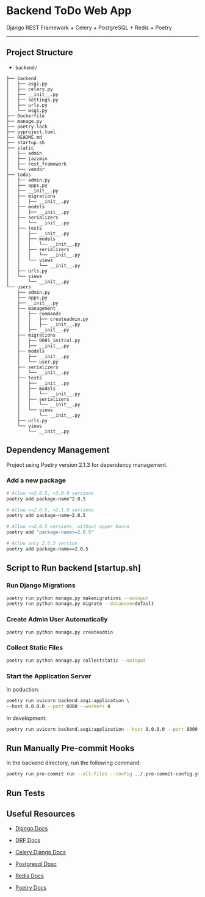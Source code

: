 # Backend ToDo Web App

Django REST Framework + Celery + PostgreSQL + Redis + Poetry

---

## Project Structure

- `backend/`

```text
├── backend
│   ├── asgi.py
│   ├── celery.py
│   ├── __init__.py
│   ├── settings.py
│   ├── urls.py
│   └── wsgi.py
├── Dockerfile
├── manage.py
├── poetry.lock
├── pyproject.toml
├── README.md
├── startup.sh
├── static
│   ├── admin
│   ├── jazzmin
│   ├── rest_framework
│   └── vendor
├── todos
│   ├── admin.py
│   ├── apps.py
│   ├── __init__.py
│   ├── migrations
│   │   ├── __init__.py
│   ├── models
│   │   ├── __init__.py
│   ├── serializers
│   │   └── __init__.py
│   ├── tests
│   │   ├── __init__.py
│   │   ├── models
│   │   │   └── __init__.py
│   │   ├── serializers
│   │   │   └── __init__.py
│   │   └── views
│   │       └── __init__.py
│   ├── urls.py
│   └── views
│       └── __init__.py
└── users
    ├── admin.py
    ├── apps.py
    ├── __init__.py
    ├── management
    │   ├── commands
    │   │   ├── createadmin.py
    │   │   ├── __init__.py
    │   ├── __init__.py
    ├── migrations
    │   ├── 0001_initial.py
    │   ├── __init__.py
    ├── models
    │   ├── __init__.py
    │   └── user.py
    ├── serializers
    │   └── __init__.py
    ├── tests
    │   ├── __init__.py
    │   ├── models
    │   │   └── __init__.py
    │   ├── serializers
    │   │   └── __init__.py
    │   └── views
    │       └── __init__.py
    ├── urls.py
    └── views
        └── __init__.py
```

## Dependency Management

Project using Poetry version 2.1.3 for dependency management.

### Add a new package

```bash
# Allow >=2.0.5, <3.0.0 versions
poetry add package-name^2.0.5

# Allow >=2.0.5, <2.1.0 versions
poetry add package-name~2.0.5

# Allow >=2.0.5 versions, without upper bound
poetry add "package-name>=2.0.5"

# Allow only 2.0.5 version
poetry add package-name==2.0.5
```

## Script to Run backend [startup.sh]

### Run Django Migrations

```bash
poetry run python manage.py makemigrations --noinput
poetry run python manage.py migrate --database=default
```

### Create Admin User Automatically

```bash
poetry run python manage.py createadmin
```

### Collect Static Files

```bash
poetry run python manage.py collectstatic --noinput
```

### Start the Application Server

In poduction:

```bash
poetry run uvicorn backend.asgi:application \
--host 0.0.0.0 --port 8000 --workers 4
```

In development:

```bash
poetry run uvicorn backend.asgi:application --host 0.0.0.0 --port 8000 --reload
```

## Run Manually Pre-commit Hooks

In the backend directory, run the following command:

```bash
poetry run pre-commit run --all-files --config ../.pre-commit-config.yml
```

## Run Tests

## Useful Resources

- [Django Docs](https://docs.djangoproject.com/en/5.2/)

- [DRF Docs](https://www.django-rest-framework.org/)

- [Celery Django Docs](
    https://docs.celeryq.dev/en/latest/django/first-steps-with-django.html
    )
- [Postgresql Dosc](https://www.postgresql.org/docs/)

- [Redis Docs](https://redis.io/docs/latest/)

- [Poetry Docs](https://python-poetry.org/docs/)

